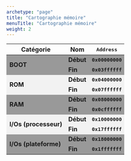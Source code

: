 ```yaml
---
archetype: "page"
title: "Cartographie mémoire"
menuTitle: "Cartographie mémoire"
weight: 2
---
```


<table style="font-weight: bold;">
   <thead>
      <tr>
         <th>Catégorie</th>
         <th>Nom</th>
         <th style="font-family: monospace">Address</th>
      </tr>
   </thead>

   <tr style="background-color:#999999;">
      <td rowspan="2">BOOT</td>
      <td>Début</td>
      <td style="font-family: monospace">0x00000000</td>
   </tr>
   <tr style="background-color:#999999;">
      <td>Fin</td>
      <td style="font-family: monospace">0x03ffffff</td>
   </tr>

   <tr style="background-color:#f2f2f2;">
      <td rowspan="2">ROM</td>
      <td>Début</td>
      <td style="font-family: monospace">0x04000000</td>
   </tr>
   <tr style="background-color:#f2f2f2;">
      <td>Fin</td>
      <td style="font-family: monospace">0x07ffffff</td>
   </tr>

   <tr style="background-color:#999999;">
      <td rowspan="2">RAM</td>
      <td>Début</td>
      <td style="font-family: monospace">0x08000000</td>
   </tr>
   <tr style="background-color:#999999;">
      <td>Fin</td>
      <td style="font-family: monospace">0x0cffffff</td>
   </tr>

   <tr style="background-color:#f2f2f2;">
      <td rowspan="2">I/Os (processeur)</td>
      <td>Début</td>
      <td style="font-family: monospace">0x10000000</td>
   </tr>
   <tr style="background-color:#f2f2f2;">
      <td>Fin</td>
      <td style="font-family: monospace">0x17ffffff</td>
   </tr>

   <tr style="background-color:#999999;">
      <td rowspan="2">I/Os (plateforme)</td>
      <td>Début</td>
      <td style="font-family: monospace">0x18000000</td>
   </tr>
   <tr style="background-color:#999999;">
      <td>Fin</td>
      <td style="font-family: monospace">0x1fffffff</td>
   </tr>



</table> 
